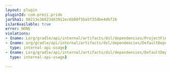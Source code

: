 ```yaml
---
layout: plugin
pluginId: com.prezi.pride
jarSha1: 08213e36023dd3912ec6b80f5ba5f35dbe4dbf26
isJarAvailable: true
error: NONE
violations:
- {name: Lorg/gradle/api/internal/artifacts/dsl/dependencies/ProjectFinder;, type: internal-api-usage}
- {name: org/gradle/api/internal/artifacts/dsl/dependencies/DefaultDependencyHandler,
  type: internal-api-usage}
- {name: Lorg/gradle/api/internal/artifacts/dsl/dependencies/DefaultDependencyHandler;,
  type: internal-api-usage}

---
```

